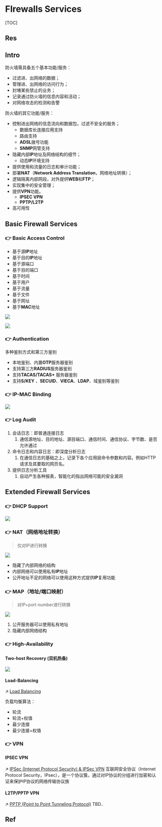 # FIrewalls Services

[TOC]



## Res



## Intro
防火墙需具备五个基本功能/服务：
- 过滤进、出网络的数据；
- 管理进、出网络的访问行为；
- 封堵某些禁止的业务；
- 记录通过防火墙的信息内容和活动；
- 对网络攻击的检测和告警

防火墙的其它功能/服务：
- 控制进出网络的信息流向和数据包，过滤不安全的服务；
	- 数据库长连接应用支持
	- 路由支持
	- **ADSL**拨号功能
	- **SNMP**网管支持
- 隐藏内部**IP**地址及网络结构的细节；
	- 动态**IP**环境支持
- 提供使用和流量的日志和审计功能；
- 部署**NAT**（**Network Address Translation**，网络地址转换）；
- 逻辑隔离内部网段，对外提供**WEB**和**FTP**；
- 实现集中的安全管理；
- 提供**VPN**功能。
	- **IPSEC VPN**
	- **PPTP/L2TP**
- 高可用性



## Basic Firewall Services
### 👉 Basic Access Control
- 基于源**IP**地址
- 基于目的**IP**地址
- 基于源端口
- 基于目的端口
- 基于时间
- 基于用户
- 基于流量
- 基于文件
- 基于网址
- 基于**MAC**地址

![](../../../../../../Assets/Pics/Screenshot%202023-11-24%20at%2010.22.58AM.png)

![](../../../../../../Assets/Pics/Screenshot%202023-11-24%20at%2010.23.13AM.png)

### 👉 Authentication 
多种鉴别方式和第三方鉴别
- 本地鉴别、内置**OTP**服务器鉴别
- 支持第三方**RADIUS**服务器鉴别
- 支持**TACAS/TACAS+** 服务器鉴别
- 支持**S/KEY** 、**SECUID**、**VIECA**、**LDAP**、域鉴别等鉴别

### 👉 IP-MAC Binding
![](../../../../../../Assets/Pics/Screenshot%202023-11-24%20at%2010.24.02AM.png)

### 👉 Log Audit
1. 会话日志：即普通连接日志
	1. 通信源地址、目的地址、源目端口、通信时间、通信协议、字节数、是否允许通过
2. 命令日志和内容日志：即深度分析日志
	1. 在通信日志的基础之上，记录下各个应用层命令参数和内容。例如HTTP请求及其要取的网页名。
3. 提供日志分析工具
	1. 自动产生各种报表，智能化的指出网络可能的安全漏洞



## Extended Firewall Services
### 👉 DHCP Support
![](../../../../../../Assets/Pics/Screenshot%202023-11-24%20at%2010.24.17AM.png)

### 👉 NAT（网络地址转换）
> 仅对IP进行转换

![](../../../../../../Assets/Pics/Screenshot%202024-01-05%20at%2012.57.51PM.png)

- 隐藏了内部网络的结构
- 内部网络可以使用私有**IP**地址
- 公开地址不足的网络可以使用这种方式提供**IP**复用功能

### 👉 MAP（地址/端口映射）
> 对IP+port number进行转换

![](../../../../../../Assets/Pics/Screenshot%202024-01-05%20at%2012.58.49PM.png)

1. 公开服务器可以使用私有地址
2. 隐藏内部网络结构

### 👉 High-Availability
#### Two-host Recovery (双机热备)
![](../../../../../../Assets/Pics/Screenshot%202023-11-24%20at%2010.25.50AM.png)
#### Load-Balancing
↗ [Load Balancing](../../../../../Software%20Engineering/👾%20Web%20Development/🥪%20Middleware/Load%20Balancing/Load%20Balancing.md)

负载均衡算法：
- 轮流
- 轮流+权值
- 最少连接
- 最少连接+权值

### 👉 VPN
#### IPSEC VPN
↗ [IPSec (Internet Protocol Security) & IPSec VPN](../../../Network%20Security/🏇%20Network%20Security%20Basics%20&%20Protocols/🫱🏻‍🫲🏿%20Network%20Layer%20Security/IPSec%20(Internet%20Protocol%20Security)%20&%20IPSec%20VPN/IPSec%20(Internet%20Protocol%20Security)%20&%20IPSec%20VPN.md)
互联网安全协议（Internet Protocol Security，IPsec），是一个协议簇，通过对IP协议的分组进行加密和认证来保护IP协议的网络传输协议族
#### L2TP/PPTP VPN
↗ [PPTP (Point to Point Tunneling Protocol)](../../../Network%20Security/Anonymous%20&%20Private%20Networks/👻%20Tunneling%20&%20VPN/📌%20Tunneling%20Protocols%20&%20Technologies/PPTP%20(Point%20to%20Point%20Tunneling%20Protocol).md)
TBD..



## Ref
